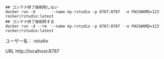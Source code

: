 ```
## コンテナ終了後削除しない
docker run -d       --name my-rstudio -p 8787:8787  -e PASSWORD=123  rocker/rstudio:latest
## コンテナ終了後削除する
docker run -d --rm  --name my-rstudio -p 8787:8787  -e PASSWORD=123  rocker/rstudio:latest

```

ユーザー名：
    rstudio

URL
    http://localhost:8787
